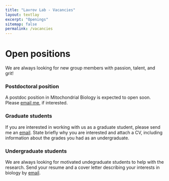 ```yaml
---
title: "Lavrov Lab - Vacancies"
layout: textlay
excerpt: "Openings"
sitemap: false
permalink: /vacancies
---
```


# Open positions

We are always looking for new group members with passion, talent, and grit!

### Postdoctoral position

A postdoc position in Mitochondrial Biology is expected to open soon.
Please [email me](mailto:dennis.lavrov@gmail.com), if interested.
<!-- [open](https://isu.wd1.myworkdayjobs.com/IowaStateJobs/job/Ames-IA/Postdoctoral-Research-Associate---Evolutionary-Mitochondrial-Biology_R525)
in our lab. -->

### Graduate students

If you are interested in working with us as a graduate student, please send me an [email](mailto:dennis.lavrov@gmail.com).
State briefly why you are interested and attach a CV, including information about the grades you had as an undergraduate.

### Undergraduate students

We are always looking for motivated undegraduate students to help with the research.
Send your resume and a cover letter describing your interests in biology by [email](mailto:dennis.lavrov@gmail.com).

<!--
<figure>
<img src="{{ site.url }}{{ site.baseurl }}/images/picpic/Gallery/DSC_0696.jpg" width="95%">
</figure>
-->

